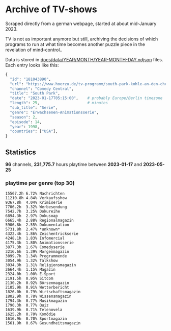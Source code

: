 # Archive of TV-shows

Scraped directly from a german webpage, started at about mid-January 2023.

TV is not as important anymore but still, archiving the decisions of which programs to run at what time
becomes another puzzle piece in the revelation of mind-control.. 

Data is stored in [docs/data/YEAR/MONTH/YEAR-MONTH-DAY.ndjson](docs/data/) files. 
Each entry looks like this:

```python
{
  "id": "181043890", 
  "url": "https://www.hoerzu.de/tv-programm/south-park-kohle-an-den-chefkoch/bid_181043890/", 
  "channel": "Comedy Central", 
  "title": "South Park", 
  "date": "2023-01-17T05:15:00",    # probably Europe/Berlin timezone 
  "length": 25,                     # minutes 
  "sub_title": "Serie", 
  "genre": "Erwachsenen-Animationsserie", 
  "season": 2, 
  "episode": 14, 
  "year": 1998, 
  "countries": ["USA"],
}
```

## Statistics

**96** channels, **231,775.7** hours playtime between **2023-01-17** and **2023-05-25**


### playtime per genre (top 30)

    15567.2h 6.72% Nachrichten
    11210.8h 4.84% Verkaufsshow
    9367.8h  4.04% Krimiserie
    7706.2h  3.32% Werbesendung
    7542.7h  3.25% Dokureihe
    6894.3h  2.97% Dokusoap
    6665.4h  2.88% Regionalmagazin
    5906.8h  2.55% Dokumentation
    5731.8h  2.47% *unknown*
    4322.4h  1.86% Zeichentrickserie
    4248.1h  1.83% Infomercial
    4175.3h  1.80% Animationsserie
    3877.3h  1.67% Comedyserie
    3216.6h  1.39% Morgenmagazin
    3099.7h  1.34% Programmende
    3054.9h  1.32% Talkshow
    3034.3h  1.31% Religionsmagazin
    2664.4h  1.15% Magazin
    2324.0h  1.00% E-Sport
    2191.5h  0.95% Sitcom
    2130.2h  0.92% Börsenmagazin
    2105.9h  0.91% Wetterbericht
    1826.0h  0.79% Wirtschaftsmagazin
    1802.9h  0.78% Wissensmagazin
    1794.3h  0.77% Musikmagazin
    1790.3h  0.77% Quiz
    1639.9h  0.71% Telenovela
    1625.2h  0.70% Komödie
    1616.9h  0.70% Sportmagazin
    1561.9h  0.67% Gesundheitsmagazin
